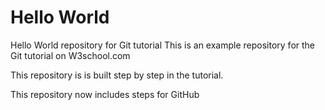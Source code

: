 # Hello World
Hello World repository for Git tutorial
This is an example repository for the Git tutorial on W3school.com

This repository is is built step by step in the tutorial.

This repository now includes steps for GitHub
